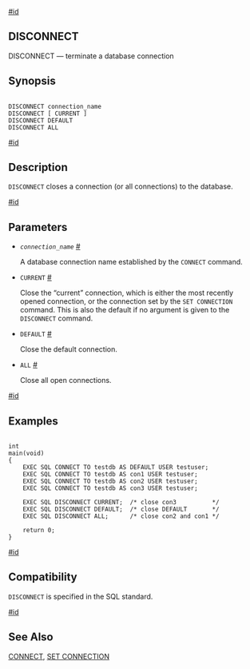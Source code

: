 [#id](#ECPG-SQL-DISCONNECT)

## DISCONNECT

DISCONNECT — terminate a database connection

## Synopsis

```

DISCONNECT connection_name
DISCONNECT [ CURRENT ]
DISCONNECT DEFAULT
DISCONNECT ALL
```

[#id](#id-1.7.5.20.9.3)

## Description

`DISCONNECT` closes a connection (or all connections) to the database.

[#id](#id-1.7.5.20.9.4)

## Parameters

- _`connection_name`_ [#](#ECPG-SQL-DISCONNECT-CONNECTION-NAME)

  A database connection name established by the `CONNECT` command.

- `CURRENT` [#](#ECPG-SQL-DISCONNECT-CURRENT)

  Close the “current” connection, which is either the most recently opened connection, or the connection set by the `SET CONNECTION` command. This is also the default if no argument is given to the `DISCONNECT` command.

- `DEFAULT` [#](#ECPG-SQL-DISCONNECT-DEFAULT)

  Close the default connection.

- `ALL` [#](#ECPG-SQL-DISCONNECT-ALL)

  Close all open connections.

[#id](#id-1.7.5.20.9.5)

## Examples

```

int
main(void)
{
    EXEC SQL CONNECT TO testdb AS DEFAULT USER testuser;
    EXEC SQL CONNECT TO testdb AS con1 USER testuser;
    EXEC SQL CONNECT TO testdb AS con2 USER testuser;
    EXEC SQL CONNECT TO testdb AS con3 USER testuser;

    EXEC SQL DISCONNECT CURRENT;  /* close con3          */
    EXEC SQL DISCONNECT DEFAULT;  /* close DEFAULT       */
    EXEC SQL DISCONNECT ALL;      /* close con2 and con1 */

    return 0;
}
```

[#id](#id-1.7.5.20.9.6)

## Compatibility

`DISCONNECT` is specified in the SQL standard.

[#id](#id-1.7.5.20.9.7)

## See Also

[CONNECT](ecpg-sql-connect), [SET CONNECTION](ecpg-sql-set-connection)
